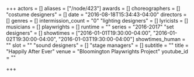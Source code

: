 +++
actors = []
aliases = ["/node/423"]
awards = []
choreographers = []
"costume designers" = []
date = "2016-08-18T15:34:43-04:00"
directors = []
genres = []
intermission_count = "0"
"lighting designers" = []
lyricists = []
musicians = []
playwrights = []
runtime = ""
series = "2016-2017"
"set designers" = []
showtimes = ["2016-01-01T19:30:00-04:00", "2016-01-02T19:30:00-04:00", "2016-01-03T19:30:00-04:00"]
showtimes_human = ""
slot = ""
"sound designers" = []
"stage managers" = []
subtitle = ""
title = "Happily After Ever"
venue = "Bloomington Playwrights Project"
youtube_id = ""

+++
